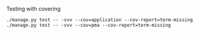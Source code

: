 Testing with covering
```
./manage.py test -- -svv --cov=application --cov-report=term-missing
./manage.py test -- -svv --cov=pma --cov-report=term-missing
```